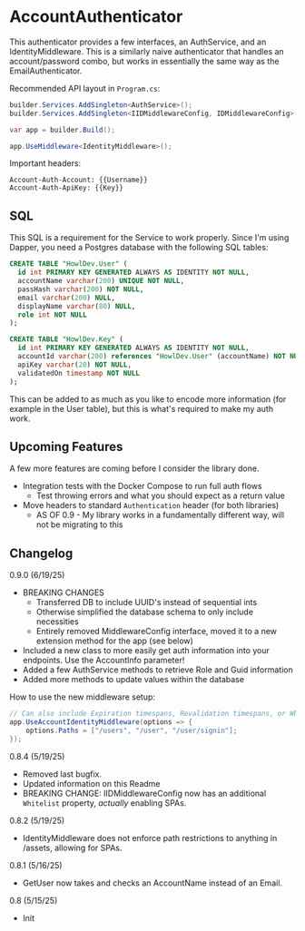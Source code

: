 # AccountAuthenticator

This authenticator provides a few interfaces, an AuthService, and an IdentityMiddleware. This is a 
similarly naive authenticator that handles an account/password combo, but works in essentially the 
same way as the EmailAuthenticator. 

Recommended API layout in `Program.cs`: 

```csharp
builder.Services.AddSingleton<AuthService>();
builder.Services.AddSingleton<IIDMiddlewareConfig, IDMiddlewareConfig>();

var app = builder.Build();

app.UseMiddleware<IdentityMiddleware>();
```

Important headers: 
```
Account-Auth-Account: {{Username}}
Account-Auth-ApiKey: {{Key}}
```

## SQL

This SQL is a requirement for the Service to work properly. Since I'm using Dapper, you need 
a Postgres database with the following SQL tables: 

```sql
CREATE TABLE "HowlDev.User" (
  id int PRIMARY KEY GENERATED ALWAYS AS IDENTITY NOT NULL,
  accountName varchar(200) UNIQUE NOT NULL, 
  passHash varchar(200) NOT NULL, 
  email varchar(200) NULL, 
  displayName varchar(80) NULL,
  role int NOT NULL
);

CREATE TABLE "HowlDev.Key" (
  id int PRIMARY KEY GENERATED ALWAYS AS IDENTITY NOT NULL,
  accountId varchar(200) references "HowlDev.User" (accountName) NOT NULL, 
  apiKey varchar(20) NOT NULL,
  validatedOn timestamp NOT NULL
);
```

This can be added to as much as you like to encode more information (for example in the User table), 
but this is what's required to make my auth work. 

## Upcoming Features

A few more features are coming before I consider the library done. 
- Integration tests with the Docker Compose to run full auth flows
	- Test throwing errors and what you should expect as a return value 
- Move headers to standard `Authentication` header (for both libraries)
    - AS OF 0.9 - My library works in a fundamentally different way, will not be migrating to this

## Changelog

0.9.0 (6/19/25)

- BREAKING CHANGES
	- Transferred DB to include UUID's instead of sequential ints 
	- Otherwise simplified the database schema to only include necessities
	- Entirely removed MiddlewareConfig interface, moved it to a new extension method for the app (see below)
- Included a new class to more easily get auth information into your endpoints. Use the AccountInfo parameter!
- Added a few AuthService methods to retrieve Role and Guid information
- Added more methods to update values within the database

How to use the new middleware setup: 

```csharp
// Can also include Expiration timespans, Revalidation timespans, or Whitelist
app.UseAccountIdentityMiddleware(options => {
    options.Paths = ["/users", "/user", "/user/signin"];
});
```

0.8.4 (5/19/25)

- Removed last bugfix. 
- Updated information on this Readme
- BREAKING CHANGE: IIDMiddlewareConfig now has an additional `Whitelist` property, *actually* enabling SPAs.

0.8.2 (5/19/25)

- IdentityMiddleware does not enforce path restrictions to anything in /assets, allowing for SPAs.

0.8.1 (5/16/25)

- GetUser now takes and checks an AccountName instead of an Email.

0.8 (5/15/25)

- Init